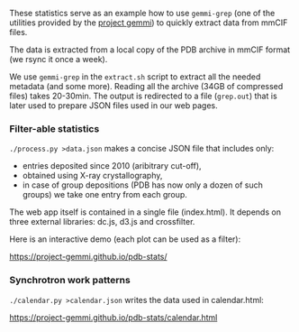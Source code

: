 
These statistics serve as an example how to use `gemmi-grep`
 (one of the utilities provided by the [project gemmi][1])
 to quickly extract data from mmCIF files.

The data is extracted from a local copy of the PDB archive in mmCIF format
(we rsync it once a week).

We use `gemmi-grep` in the `extract.sh` script to extract all the needed
metadata (and some more).
Reading all the archive (34GB of compressed files) takes 20-30min.
The output is redirected to a file (`grep.out`) that is later used
to prepare JSON files used in our web pages.

### Filter-able statistics

`./process.py >data.json` makes a concise JSON file that includes only:

* entries deposited since 2010 (aribitrary cut-off),
* obtained using X-ray crystallography,
* in case of group depositions (PDB has now only a dozen of such groups)
  we take one entry from each group.

The web app itself is contained in a single file (index.html).
It depends on three external libraries: dc.js, d3.js and crossfilter.

Here is an interactive demo (each plot can be used as a filter):

https://project-gemmi.github.io/pdb-stats/

### Synchrotron work patterns

`./calendar.py >calendar.json` writes the data used in calendar.html:

https://project-gemmi.github.io/pdb-stats/calendar.html

[1]: https://project-gemmi.github.io/
